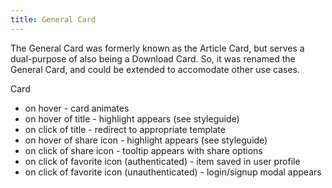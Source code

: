 ```yaml
---
title: General Card
---
```


The General Card was formerly known as the Article Card, but serves a dual-purpose of also being a Download Card. So, it was renamed the General Card, and could be extended to accomodate other use cases. 

Card

- on hover - card animates 
- on hover of title - highlight appears (see styleguide)
- on click of title - redirect to appropriate template
- on hover of share icon - highlight  appears (see styleguide)
- on click of share icon - tooltip appears with share options
- on click of favorite icon (authenticated) - item saved in user profile
- on click of favorite icon (unauthenticated) - login/signup modal appears
